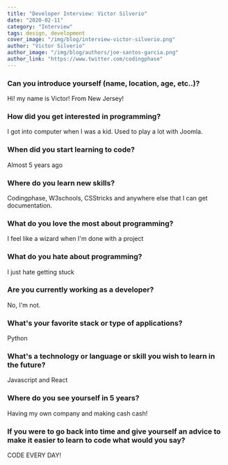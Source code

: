 ```yaml
---
title: "Developer Interview: Victor Silverio"
date: "2020-02-11"
category: "Interview"
tags: design, development
cover_image: "/img/blog/interview-victor-silverio.png"
author: "Victor Silverio"
author_image: "/img/blog/authors/joe-santos-garcia.png"
author_link: "https://www.twitter.com/codingphase"
---
```


### Can you introduce yourself (name, location, age, etc..)?

Hi! my name is Victor! From New Jersey!

### How did you get interested in programming?

I got into computer when I was a kid. Used to play a lot with Joomla.

### When did you start learning to code?

Almost 5 years ago

### Where do you learn new skills?

Codingphase, W3schools, CSStricks and anywhere else that I can get documentation. 

### What do you love the most about programming?

I feel like a wizard when I'm done with a project

### What do you hate about programming?

I just hate getting stuck

### Are you currently working as a developer?

No, I'm not. 

### What's your favorite stack or type of applications?

Python 

### What's a technology or language or skill you wish to learn in the future?

Javascript and React

### Where do you see yourself in 5 years?

Having my own company and making cash cash!

### If you were to go back into time and give yourself an advice to make it easier to learn to code what would you say?

CODE EVERY DAY!
